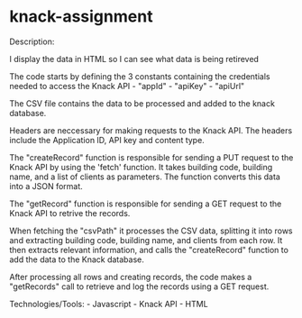 # knack-assignment

Description:

I display the data in HTML so I can see what data is being retireved

The code starts by defining the 3 constants containing the credentials needed to access the Knack API
    - "appId"
    - "apiKey"
    - "apiUrl"

The CSV file contains the data to be processed and added to the knack database.

Headers are neccessary for making requests to the Knack API. The headers include the Application ID, API key and content type.

The "createRecord" function is responsible for sending a PUT request to the Knack API by using the 'fetch' function. It takes building code, building name, and a list of clients as parameters. The function converts this data into a JSON format.

The "getRecord" function is responsible for sending a GET request to the Knack API to retrive the records. 

When fetching the "csvPath" it processes the CSV data, splitting it into rows and extracting building code, building name, and clients from each row. It then extracts relevant information, and calls the "createRecord" function to add the data to the Knack database.

After processing all rows and creating records, the code makes a "getRecords" call to retrieve and log the records using a GET request.

Technologies/Tools:
    - Javascript
    - Knack API
    - HTML
